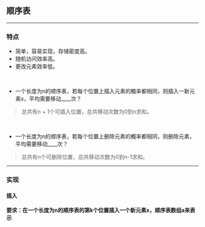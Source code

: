 ## 顺序表
***

### 特点

* 简单，容易实现，存储密度高。
* 随机访问效率高。
* 更改元素效率低。
<br>

* 一个长度为n的顺序表，若每个位置上插入元素的概率都相同，则插入一新元素x，平均需要移动____次？
> 总共有n + 1个可插入位置，总共移动次数为0到n求和。
 
<br>

* 一个长度为n的顺序表，若每个位置上删除元素的概率都相同，则删除元素，平均需要移动____次？
> 总共有n个可删除位置，总共移动次数为0到n-1求和。
***
### 实现

#### 插入
**要求：在一个长度为n的顺序表的第k个位置插入一个新元素x，顺序表数组a来表示**
```



```